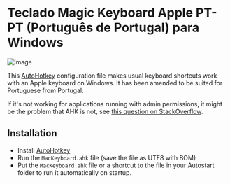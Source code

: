 Teclado Magic Keyboard Apple PT-PT (Português de Portugal) para Windows
=============================================
![image](https://user-images.githubusercontent.com/3984909/160826955-056b9cda-33bc-4d26-b074-e18a3450c7f9.png)


This [AutoHotkey](https://www.autohotkey.com/) configuration file makes usual keyboard shortcuts work with an Apple keyboard on Windows. It has been amended to be suited for Portuguese from Portugal.

If it's not working for applications running with admin permissions, it might be the problem that AHK is not, see [this question on StackOverflow](https://stackoverflow.com/a/8457852/723769).

Installation
------------

- Install [AutoHotkey](https://www.autohotkey.com/) 
- Run the `MacKeyboard.ahk` file (save the file as UTF8 with BOM)
- Put the `MacKeyboard.ahk` file or a shortcut to the file in your Autostart folder to run it automatically on startup.
